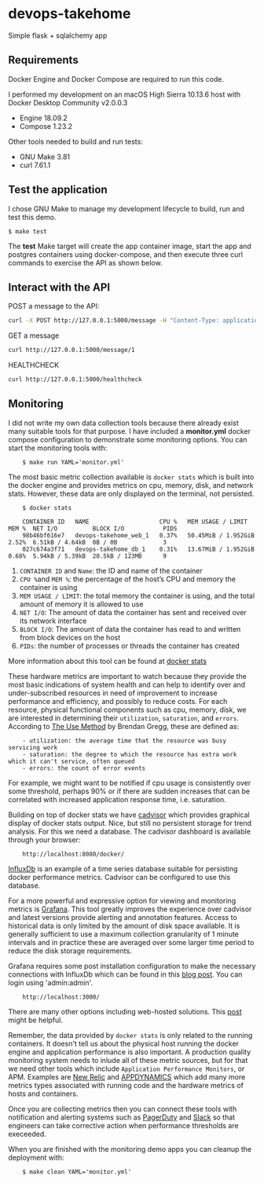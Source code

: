 # devops-takehome
Simple flask + sqlalchemy app

## Requirements
Docker Engine and Docker Compose are required to run this code.

I performed my development on an macOS High Sierra 10.13.6 host with Docker Desktop Community v2.0.0.3
- Engine 18.09.2
- Compose 1.23.2

Other tools needed to build and run tests:
- GNU Make 3.81
- curl 7.61.1

## Test the application
I chose GNU Make to manage my development lifecycle to build, run and test this demo.

    $ make test

The **test** Make target will create the app container image, start the app and postgres containers using docker-compose, and then execute three curl commands to exercise the API as shown below.


## Interact with the API
POST a message to the API:
```bash
curl -X POST http://127.0.0.1:5000/message -H "Content-Type: application/json" --data '{"message": "hi"}'
```

GET a message
```bash
curl http://127.0.0.1:5000/message/1
```

HEALTHCHECK
```bash
curl http://127.0.0.1:5000/healthcheck
```

## Monitoring
I did not write my own data collection tools because there already exist many suitable tools for that purpose. I have included a __monitor.yml__ docker compose configuration to demonstrate some monitoring options. You can start the monitoring tools with:

        $ make run YAML='monitor.yml'

The most basic metric collection available is `docker stats` which is built into the docker engine and provides metrics on cpu, memory, disk, and network stats.  However, these data are only displayed on the terminal, not persisted.

        $ docker stats

        CONTAINER ID   NAME                    CPU %   MEM USAGE / LIMIT     MEM %  NET I/O          BLOCK I/O           PIDS
        98b46bf616e7   devops-takehome_web_1   0.37%   50.45MiB / 1.952GiB   2.52%  6.51kB / 4.64kB  0B / 0B             3
        027c674a3f71   devops-takehome_db_1    0.31%   13.67MiB / 1.952GiB   0.68%  5.94kB / 5.39kB  20.5kB / 123MB      9

1. `CONTAINER ID` and `Name`: the ID and name of the container
1. `CPU %`and `MEM %`: the percentage of the host’s CPU and memory the container is using
1. `MEM USAGE / LIMIT`: the total memory the container is using, and the total amount of memory it is allowed to use
1. `NET I/O`: The amount of data the container has sent and received over its network interface
1. `BLOCK I/O`: The amount of data the container has read to and written from block devices on the host
1. `PIDs`: the number of processes or threads the container has created

More information about this tool can be found at [docker stats](https://docs.docker.com/engine/reference/commandline/stats/)

These hardware metrics are important to watch because they provide the most basic indications of system health and can help to identify over and under-subscribed resources in need of improvement to increase performance and efficiency, and possibly to reduce costs. For each resource, physical functional components such as cpu, memory, disk, we are interested in determining their `utilization`, `saturation`, and `errors`.
According to [The Use Method](http://www.brendangregg.com/usemethod.html) by Brendan Gregg, these are defined as:

        - utilization: the average time that the resource was busy servicing work
        - saturation: the degree to which the resource has extra work which it can't service, often queued
        - errors: the count of error events

For example, we might want to be notified if cpu usage is consistently over some threshold, perhaps 90% or if there are sudden increases that can be correlated with increased application response time, i.e. saturation.

Building on top of docker stats we have [cadvisor](https://hub.docker.com/r/google/cadvisor/) which provides graphical display of docker stats output. Nice, but still no persistent storage for trend analysis. For this we need a database. The cadvisor dashboard is available through your browser:

        http://localhost:8080/docker/


[InfluxDb](https://www.influxdata.com/) is an example of a time series database suitable for persisting docker performance metrics. Cadvisor can be configured to use this database.

For a more powerful and expressive option for viewing and monitoring metrics is [Grafana](https://grafana.com/). This tool greatly improves the experience over cadvisor and latest versions provide alerting and annotation features. Access to historical data is only limited by the amount of disk space available. It is generally sufficient to use a maximum collection granularity of 1 minute intervals and in practice these are averaged over some larger time period to reduce the disk storage requirements.

Grafana requires some post installation configuration to make the necessary connections with InfluxDb which can be found in this [blog post](https://www.brianchristner.io/how-to-setup-docker-monitoring/). You can login using 'admin:admin'.

        http://localhost:3000/

There are many other options including web-hosted solutions. This [post](https://code-maze.com/top-docker-monitoring-tools/) might be helpful.

Remember, the data provided by `docker stats` is only related to the running containers. It doesn't tell us about the physical host running the docker engine and application performance is also important. A production quality monitoring system needs to inlude all of these metric sources, but for that we need other tools which include `Application Performance Monitors`, or APM. Examples are [New Relic](https://newrelic.com/) and [APPDYNAMICS](https://www.appdynamics.com/) which add many more metrics types associated with running code and the hardware metrics of hosts and containers.

Once you are collecting metrics then you can connect these tools with notification and alerting systems such as [PagerDuty](https://www.pagerduty.com/) and [Slack](https://slack.com/) so that engineers can take corrective action when performance thresholds are execeeded.

When you are finished with the monitoring demo apps you can cleanup the deployment with:

        $ make clean YAML='monitor.yml'
